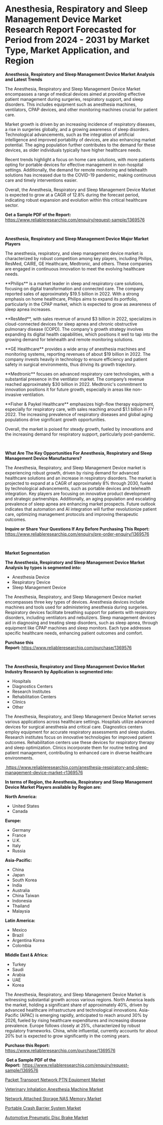 <p><h1>Anesthesia, Respiratory and Sleep Management Device Market Research Report Forecasted for Period from 2024 -  2031 by Market Type, Market Application, and Region</h1></p><p><strong>Anesthesia, Respiratory and Sleep Management Device Market Analysis and Latest Trends</strong></p>
<p><p>The Anesthesia, Respiratory and Sleep Management Device Market encompasses a range of medical devices aimed at providing effective patient management during surgeries, respiratory support, and sleep disorders. This includes equipment such as anesthesia machines, ventilators, CPAP devices, and other monitoring machines crucial for patient care.</p><p>Market growth is driven by an increasing incidence of respiratory diseases, a rise in surgeries globally, and a growing awareness of sleep disorders. Technological advancements, such as the integration of artificial intelligence and improved portability of devices, are also enhancing market potential. The aging population further contributes to the demand for these devices, as older individuals typically have higher healthcare needs.</p><p>Recent trends highlight a focus on home care solutions, with more patients opting for portable devices for effective management in non-hospital settings. Additionally, the demand for remote monitoring and telehealth solutions has increased due to the COVID-19 pandemic, making continuous care and timely interventions easier.</p><p>Overall, the Anesthesia, Respiratory and Sleep Management Device Market is expected to grow at a CAGR of 12.8% during the forecast period, indicating robust expansion and evolution within this critical healthcare sector.</p></p>
<p><strong>Get a Sample PDF of the Report:&nbsp;</strong> <a href="https://www.reliableresearchiq.com/enquiry/request-sample/1369576?utm_campaign=1088&utm_medium=2&utm_source=Github&utm_content=ia&utm_term=11102024&utm_id=anesthesia-respiratory-and-sleep-management-device">https://www.reliableresearchiq.com/enquiry/request-sample/1369576</a></p>
<p>&nbsp;</p>
<p><strong>Anesthesia, Respiratory and Sleep Management Device Major Market Players</strong></p>
<p><p>The anesthesia, respiratory, and sleep management device market is characterized by robust competition among key players, including Philips, ResMed, CAIRE, GE Healthcare, Medtronic, and others. These companies are engaged in continuous innovation to meet the evolving healthcare needs.</p><p>**Philips** is a market leader in sleep and respiratory care solutions, focusing on digital transformation and connected care. The company reported sales of approximately $19.5 billion in 2022. With a strong emphasis on home healthcare, Philips aims to expand its portfolio, particularly in the CPAP market, which is expected to grow as awareness of sleep apnea increases.</p><p>**ResMed**, with sales revenue of around $3 billion in 2022, specializes in cloud-connected devices for sleep apnea and chronic obstructive pulmonary disease (COPD). The company's growth strategy involves expanding its digital health capabilities, which positions it well to tap into the growing demand for telehealth and remote monitoring solutions.</p><p>**GE Healthcare** provides a wide array of anesthesia machines and monitoring systems, reporting revenues of about $19 billion in 2022. The company invests heavily in technology to ensure efficiency and patient safety in surgical environments, thus driving its growth trajectory.</p><p>**Medtronic** focuses on advanced respiratory care technologies, with a substantial presence in the ventilator market. The company’s revenue reached approximately $30 billion in 2022. Medtronic's commitment to innovation positions it for future growth, especially in areas like non-invasive ventilation.</p><p>**Fisher & Paykel Healthcare** emphasizes high-flow therapy equipment, especially for respiratory care, with sales reaching around $1.1 billion in FY 2022. The increasing prevalence of respiratory diseases and global aging populations drive significant growth opportunities.</p><p>Overall, the market is poised for steady growth, fueled by innovations and the increasing demand for respiratory support, particularly post-pandemic.</p></p>
<p>&nbsp;</p>
<p><strong>What Are The Key Opportunities For Anesthesia, Respiratory and Sleep Management Device Manufacturers?</strong></p>
<p><p>The Anesthesia, Respiratory, and Sleep Management Device market is experiencing robust growth, driven by rising demand for advanced healthcare solutions and an increase in respiratory disorders. The market is projected to expand at a CAGR of approximately 8% through 2030, fueled by technological advancements, such as portable devices and telehealth integration. Key players are focusing on innovative product development and strategic partnerships. Additionally, an aging population and escalating prevalence of sleep apnea are enhancing market prospects. Future outlook indicates that automation and AI integration will further revolutionize patient care, optimizing management protocols and improving therapeutic outcomes.</p></p>
<p><strong>Inquire or Share Your Questions If Any Before Purchasing This Report:</strong> <a href="https://www.reliableresearchiq.com/enquiry/pre-order-enquiry/1369576?utm_campaign=1088&utm_medium=2&utm_source=Github&utm_content=ia&utm_term=11102024&utm_id=anesthesia-respiratory-and-sleep-management-device">https://www.reliableresearchiq.com/enquiry/pre-order-enquiry/1369576</a></p>
<p>&nbsp;</p>
<p><strong>Market Segmentation</strong></p>
<p><strong>The Anesthesia, Respiratory and Sleep Management Device Market Analysis by types is segmented into:</strong></p>
<p><ul><li>Anesthesia Device</li><li>Respiratory Device</li><li>Sleep Management Device</li></ul></p>
<p><p>The Anesthesia, Respiratory, and Sleep Management Device market encompasses three key types of devices. Anesthesia devices include machines and tools used for administering anesthesia during surgeries. Respiratory devices facilitate breathing support for patients with respiratory disorders, including ventilators and nebulizers. Sleep management devices aid in diagnosing and treating sleep disorders, such as sleep apnea, through equipment like CPAP machines and sleep monitors. Each type addresses specific healthcare needs, enhancing patient outcomes and comfort.</p></p>
<p><strong>Purchase this Report:&nbsp;</strong><a href="https://www.reliableresearchiq.com/purchase/1369576?utm_campaign=1088&utm_medium=2&utm_source=Github&utm_content=ia&utm_term=11102024&utm_id=anesthesia-respiratory-and-sleep-management-device">https://www.reliableresearchiq.com/purchase/1369576</a></p>
<p>&nbsp;</p>
<p><strong>The Anesthesia, Respiratory and Sleep Management Device Market Industry Research by Application is segmented into:</strong></p>
<p><ul><li>Hospitals</li><li>Diagnostics Centers</li><li>Research Institutes</li><li>Rehabilitation Centers</li><li>Clinics</li><li>Other</li></ul></p>
<p><p>The Anesthesia, Respiratory, and Sleep Management Device Market serves various applications across healthcare settings. Hospitals utilize advanced devices for surgical anesthesia and critical care. Diagnostics centers employ equipment for accurate respiratory assessments and sleep studies. Research institutes focus on innovative technologies for improved patient outcomes. Rehabilitation centers use these devices for respiratory therapy and sleep optimization. Clinics incorporate them for routine testing and patient management, contributing to enhanced care in diverse healthcare environments.</p></p>
<p><a href="https://www.reliableresearchiq.com/anesthesia-respiratory-and-sleep-management-device-market-r1369576?utm_campaign=1088&utm_medium=2&utm_source=Github&utm_content=ia&utm_term=11102024&utm_id=anesthesia-respiratory-and-sleep-management-device">&nbsp;https://www.reliableresearchiq.com/anesthesia-respiratory-and-sleep-management-device-market-r1369576</a></p>
<p><strong>In terms of Region, the Anesthesia, Respiratory and Sleep Management Device Market Players available by Region are:</strong></p>
<p>
    <p> <strong> North America: </strong>
        <ul>
            <li>United States</li>
            <li>Canada</li>
        </ul>
        </p> 
    <p> <strong> Europe: </strong>
        <ul>
            <li>Germany</li>
            <li>France</li>
            <li>U.K.</li>
            <li>Italy</li>
            <li>Russia</li>
        </ul>
        </p> 
    <p> <strong> Asia-Pacific: </strong>
        <ul>
            <li>China</li>
            <li>Japan</li>
            <li>South Korea</li>
            <li>India</li>
            <li>Australia</li>
            <li>China Taiwan</li>
            <li>Indonesia</li>
            <li>Thailand</li>
            <li>Malaysia</li>
        </ul>
        </p> 
    <p> <strong> Latin America: </strong>
        <ul>
            <li>Mexico</li>
            <li>Brazil</li>
            <li>Argentina Korea</li>
            <li>Colombia</li>
        </ul>
        </p> 
    <p> <strong> Middle East & Africa: </strong>
        <ul>
            <li>Turkey</li>
            <li>Saudi</li>
            <li>Arabia</li>
            <li>UAE</li>
            <li>Korea</li>
        </ul>
    </p>
    </p>
<p><p>The Anesthesia, Respiratory, and Sleep Management Device Market is witnessing substantial growth across various regions. North America leads the market, holding a significant share of approximately 40%, driven by advanced healthcare infrastructure and technological innovations. Asia-Pacific (APAC) is emerging rapidly, anticipated to reach around 30% by 2026, fueled by rising healthcare expenditures and increasing disease prevalence. Europe follows closely at 25%, characterized by robust regulatory frameworks. China, while influential, currently accounts for about 20% but is expected to grow significantly in the coming years.</p></p>
<p><strong>Purchase this Report: </strong><a href="https://www.reliableresearchiq.com/purchase/1369576?utm_campaign=1088&utm_medium=2&utm_source=Github&utm_content=ia&utm_term=11102024&utm_id=anesthesia-respiratory-and-sleep-management-device">https://www.reliableresearchiq.com/purchase/1369576</a></p>
<p>&nbsp;<strong>Get a Sample PDF of the Report:&nbsp;&nbsp;</strong><a href="https://www.reliableresearchiq.com/enquiry/request-sample/1369576?utm_campaign=1088&utm_medium=2&utm_source=Github&utm_content=ia&utm_term=11102024&utm_id=anesthesia-respiratory-and-sleep-management-device">https://www.reliableresearchiq.com/enquiry/request-sample/1369576</a></p>
<p><strong></strong></p>
<p><p><a href="https://issuu.com/reportprime-2/docs/packet-transport-network-ptn-equipm_f79fb68aba2296?utm_campaign=1088&utm_medium=2&utm_source=Github&utm_content=ia&utm_term=11102024&utm_id=anesthesia-respiratory-and-sleep-management-device">Packet Transport Network PTN Equipment Market</a></p><p><a href="https://www.linkedin.com/pulse/strategic-roadmap-success-global-veterinary-inhalation-anesthesia-qeqte?utm_campaign=1088&utm_medium=2&utm_source=Github&utm_content=ia&utm_term=11102024&utm_id=anesthesia-respiratory-and-sleep-management-device">Veterinary Inhalation Anesthesia Machine Market</a></p><p><a href="https://issuu.com/reportprime-2/docs/network-attached-storage-nas-memory_1e613e28471dd8?utm_campaign=1088&utm_medium=2&utm_source=Github&utm_content=ia&utm_term=11102024&utm_id=anesthesia-respiratory-and-sleep-management-device">Network Attached Storage NAS Memory Market</a></p><p><a href="https://www.linkedin.com/pulse/portable-crash-barrier-system-market-global-trends-forecast-rzshf?utm_campaign=1088&utm_medium=2&utm_source=Github&utm_content=ia&utm_term=11102024&utm_id=anesthesia-respiratory-and-sleep-management-device">Portable Crash Barrier System Market</a></p><p><a href="https://www.linkedin.com/pulse/automotive-pneumatic-disc-brake-market-size-growth-industry-z4kde?utm_campaign=1088&utm_medium=2&utm_source=Github&utm_content=ia&utm_term=11102024&utm_id=anesthesia-respiratory-and-sleep-management-device">Automotive Pneumatic Disc Brake Market</a></p></p>